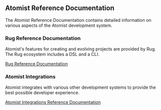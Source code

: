 ## Atomist Reference Documentation

The Atomist Reference Documentation contains detailed information on
various aspects of the Atomist development system.

### Rug Reference Documentation

Atomist's features for creating and evolving projects are provided by
Rug.  The Rug ecosystem includes a DSL and a CLI.

[Rug Reference Documentation](rug/index.md)

### Atomist Integrations

Atomist integrates with various other development systems to provide
the best possible developer experience.

[Atomist Integrations Reference Documentation](system-integrations.md)
